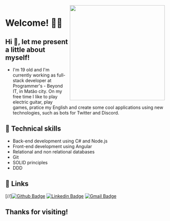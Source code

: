<img align="right" width="300" height="300" src="https://media.giphy.com/media/75ZaxapnyMp2w/giphy.gif">

# Welcome! 👨‍💻

## Hi 👋, let me present a little about myself!

- I'm 19 old and I'm currently working as full-stack developer at Programmer's - Beyond IT, in Matão city. On my free time I like to play electric guitar, play games, pratice my English and create some cool applications using new technologies, such as bots for Twitter and Discord.

## 🚀 Technical skills

- Back-end development using C# and Node.js
- Front-end development using Angular
- Relational and non relational databases
- Git
- SOLID principles
- DDD

## 🔗 Links
[//][![Github Badge](https://img.shields.io/badge/-Github-000?style=flat-square&logo=Github&logoColor=white&link=link_do_seu_perfil_no_github)](https://github.com/gabriel21henrique)
[![Linkedin Badge](https://img.shields.io/badge/-LinkedIn-blue?style=flat-square&logo=Linkedin&logoColor=white&link=https://www.linkedin.com/in/gabriel-silva-521793163/)](https://www.linkedin.com/in/gabriel-silva-521793163/)
[![Gmail Badge](https://img.shields.io/badge/-Gmail-c14438?style=flat-square&logo=Gmail&logoColor=white&link=mailto:gabrielsilva7731@gmail.com)](mailto:gabrielsilva7731@gmail.com)

## Thanks for visiting!
